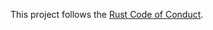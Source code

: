 This project follows the [Rust Code of Conduct](https://www.rust-lang.org/policies/code-of-conduct). 